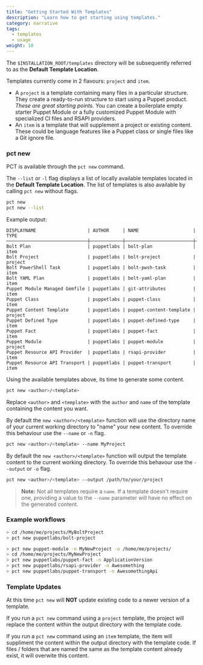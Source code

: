 ```yaml
---
title: "Getting Started With Templates"
description: "Learn how to get starting using templates."
category: narrative
tags:
  - templates
  - usage
weight: 10
---
```


The `$INSTALLATION_ROOT/templates` directory will be subsequently referred to as the **Default Template Location**.

Templates currently come in 2 flavours: `project` and `item`.

* A `project` is a template containing many files in a particular structure. They create a ready-to-run structure to start using a Puppet product. _These are great starting points._ You can create a boilerplate empty starter Puppet Module or a fully customized Puppet Module with specialized CI files and RSAPI providers.
* An `item` is a template that will supplement a project or existing content. These could be language features like a Puppet class or single files like a Git ignore file.

### pct new

PCT is available through the `pct new` command.

The `--list` or `-l` flag displays a list of locally available templates located in the **Default Template Location**. The list of templates is also available by calling `pct new` without flags.

``` bash
pct new
pct new --list
```

Example output:

<!-- This breaks glamour for some reason -->

    DISPLAYNAME                   | AUTHOR     | NAME                    | TYPE
    ──────────────────────────────┼────────────┼─────────────────────────┼─────────
    Bolt Plan                     | puppetlabs | bolt-plan               | item
    Bolt Project                  | puppetlabs | bolt-project            | project
    Bolt PowerShell Task          | puppetlabs | bolt-pwsh-task          | item
    Bolt YAML Plan                | puppetlabs | bolt-yaml-plan          | item
    Puppet Module Managed Gemfile | puppetlabs | git-attributes          | item
    Puppet Class                  | puppetlabs | puppet-class            | item
    Puppet Content Template       | puppetlabs | puppet-content-template | project
    Puppet Defined Type           | puppetlabs | puppet-defined-type     | item
    Puppet Fact                   | puppetlabs | puppet-fact             | item
    Puppet Module                 | puppetlabs | puppet-module           | project
    Puppet Resource API Provider  | puppetlabs | rsapi-provider          | item
    Puppet Resource API Transport | puppetlabs | puppet-transport        | item

Using the available templates above, its time to generate some content.

``` bash
pct new <author>/<template>
```

Replace `<author>` and `<template>` with the `author` and `name` of the template containing the content you want.

By default the `new <author>/<template>` function will use the directory name of your current working directory to "name" your new content.
To override this behaviour use the `--name` or `-n` flag.

``` bash
pct new <author>/<template> --name MyProject
```

By default the `new <author>/<template>` function will output the template content to the current working directory.
To override this behavour use the `--output` or `-o` flag.

``` bash
pct new <author>/<template> --output /path/to/your/project
```

> **Note:**
> Not all templates require a `name`.
> If a template doesn't require one, providing a value to the `--name` parameter will have no effect on the generated content.

### Example workflows

``` bash
> cd /home/me/projects/MyBoltProject
> pct new puppetlabs/bolt-project
```

``` bash
> pct new puppet-module -n MyNewProject -o /home/me/projects/
> cd /home/me/projects/MyNewProject
> pct new puppetlabs/puppet-fact -n ApplicationVersion
> pct new puppetlabs/rsapi-provider -n Awesomething
> pct new puppetlabs/puppet-transport -n AwesomethingApi
```

### Template Updates

At this time `pct new` will **NOT** update existing code to a newer version of a template.

If you run a `pct new` command using a `project` template, the project will replace the content within the output directory with the template code.

If you run a `pct new` command using an `item` template, the item will suppliment the content within the output directory with the template code. If files / folders that are named the same as the template content already exist, it will overwite this content.
